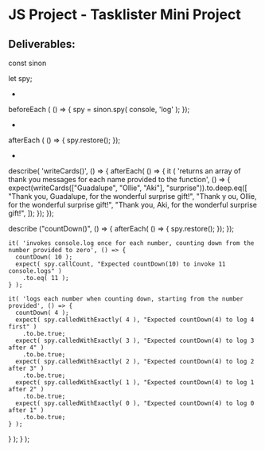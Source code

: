 # JS Project - Tasklister Mini Project

## Deliverables:

const sinon

let spy;

-

beforeEach ( () => {
spy = sinon.spy( console, 'log' );
});

-

afterEach ( () => {
spy.restore();
});

-

describe( 'writeCards()', () => {
afterEach( () => {
it ( 'returns an array of thank you messages for each name provided to the function', () => {
expect(writeCards(["Guadalupe", "Ollie", "Aki"], "surprise")).to.deep.eq([
"Thank you, Guadalupe, for the wonderful surprise gift!",
"Thank y ou, Ollie, for the wonderful surprise gift!",
"Thank you, Aki, for the wonderful surprise gift!",
]);
});
});

describe ("countDown()", () => {
afterEach( () => {
spy.restore();
});
});

    it( 'invokes console.log once for each number, counting down from the number provided to zero', () => {
      countDown( 10 );
      expect( spy.callCount, "Expected countDown(10) to invoke 11 console.logs" )
        .to.eq( 11 );
    } );

    it( 'logs each number when counting down, starting from the number provided', () => {
      countDown( 4 );
      expect( spy.calledWithExactly( 4 ), "Expected countDown(4) to log 4 first" )
        .to.be.true;
      expect( spy.calledWithExactly( 3 ), "Expected countDown(4) to log 3 after 4" )
        .to.be.true;
      expect( spy.calledWithExactly( 2 ), "Expected countDown(4) to log 2 after 3" )
        .to.be.true;
      expect( spy.calledWithExactly( 1 ), "Expected countDown(4) to log 1 after 2" )
        .to.be.true;
      expect( spy.calledWithExactly( 0 ), "Expected countDown(4) to log 0 after 1" )
        .to.be.true;
    } );

} );
} );
